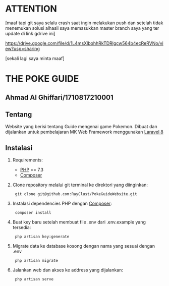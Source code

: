 # ATTENTION

[maaf tapi git saya selalu crash saat ingin melakukan push dan setelah tidak menemukan solusi alhasil saya memasukkan master branch saya yang ter update di link gdrive ini]

https://drive.google.com/file/d/1L4msXlbohhRkTDRlgcw564b4ecReRVNo/view?usp=sharing

[sekali lagi saya minta maaf]

# THE POKE GUIDE

## Ahmad Al Ghiffari/1710817210001

## Tentang

Website yang berisi tentang Guide mengenai game Pokemon.
Dibuat dan dijalankan untuk pembelajaran MK Web Framework menggunakan [Laravel 8][1]

## Instalasi

1. Requirements:
    - [PHP][2] >= 7.3
    - [Composer][5]

2. Clone repository melalui git terminal ke direktori yang diinginkan:
            
        git clone git@github.com:RayClust/PokeGuideWebsite.git

3. Instalasi dependencies PHP dengan [Composer][5]:

        composer install

4. Buat key baru setelah membuat file .env dari .env.example yang tersedia:

        php artisan key:generate

4. Migrate data ke database kosong dengan nama yang sesuai dengan .env

        php artisan migrate
        
6. Jalankan web dan akses ke address yang dijalankan:

        php artisan serve

[1]: https://laravel.com "Laravel"
[2]: https://www.php.net "PHP"
[5]: https://getcomposer.org "Composer"
